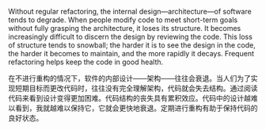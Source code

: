 Without regular refactoring, the internal design—architecture—of software tends to degrade. When people modify code to meet short-term goals without fully grasping the architecture, it loses its structure. It becomes increasingly difficult to discern the design by reviewing the code. This loss of structure tends to snowball; the harder it is to see the design in the code, the harder it becomes to maintain, and the more rapidly it decays. Frequent refactoring helps keep the code in good health.

在不进行重构的情况下，软件的内部设计——架构——往往会衰退。当人们为了实现短期目标而更改代码时，往往没有完全理解架构，代码就会失去结构。通过阅读代码来看到设计变得更加困难。代码结构的丧失具有累积效应。代码中的设计越难以看到，我就越难以保持它，它就会更快地衰退。定期进行重构有助于保持代码的良好状态。
